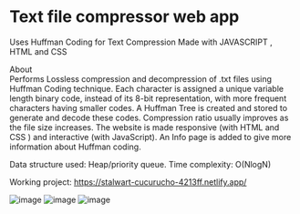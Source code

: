 # Text file compressor web app

Uses Huffman Coding for Text Compression
Made with JAVASCRIPT , HTML and CSS

About<br/>
Performs Lossless compression and decompression of .txt files using Huffman Coding technique.
Each character is assigned a unique variable length binary code, instead of its 8-bit representation, with more frequent characters having smaller codes. A Huffman Tree is created and stored to generate and decode these codes.
Compression ratio usually improves as the file size increases.
The website is made responsive (with HTML and CSS ) and interactive (with JavaScript).
An Info page is added to give more information about Huffman coding.

Data structure used: Heap/priority queue.
Time complexity: O(NlogN)

Working project:
https://stalwart-cucurucho-4213ff.netlify.app/


![image](https://user-images.githubusercontent.com/59093441/179221965-a927512b-c3b7-4940-a7ab-81d5a3db027d.png)
![image](https://user-images.githubusercontent.com/59093441/179223509-93901737-044a-4cbf-b9f1-1d7e3e1cee71.png)
![image](https://user-images.githubusercontent.com/59093441/179223574-dd4a0ffa-6ea3-452a-a584-616b4750ca2b.png)




















